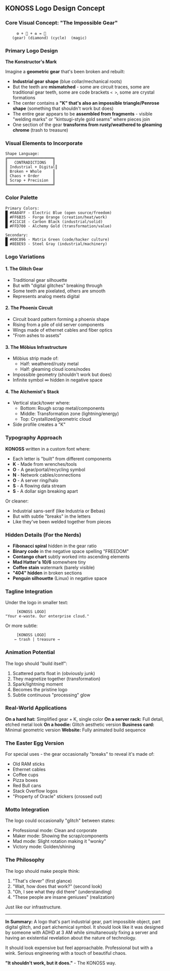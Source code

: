 ## KONOSS Logo Design Concept

### Core Visual Concept: **"The Impossible Gear"**

```
     ⚙️ + 💎 + ♻️ = 🔮
   (gear) (diamond) (cycle)  (magic)
```

### Primary Logo Design

**The Konstructor's Mark**

Imagine a **geometric gear** that's been broken and rebuilt:
- **Industrial gear shape** (blue collar/mechanical roots)
- But the teeth are **mismatched** - some are circuit traces, some are traditional gear teeth, some are code brackets `< >`, some are crystal formations
- The center contains a **"K" that's also an impossible triangle/Penrose shape** (something that shouldn't work but does)
- The entire gear appears to be **assembled from fragments** - visible "welding marks" or "kintsugi-style gold seams" where pieces join
- One section of the gear **transforms from rusty/weathered to gleaming chrome** (trash to treasure)

### Visual Elements to Incorporate

```
Shape Language:
╔════════════════════╗
║   CONTRADICTIONS   ║
║ Industrial + Digital║
║ Broken + Whole     ║
║ Chaos + Order      ║
║ Scrap + Precision  ║
╚════════════════════╝
```

### Color Palette

```
Primary Colors:
█ #0A84FF - Electric Blue (open source/freedom)
█ #FF6B35 - Forge Orange (creation/heat/work)
█ #1C1C1E - Carbon Black (industrial/solid)
█ #FFD700 - Alchemy Gold (transformation/value)

Secondary:
█ #00C896 - Matrix Green (code/hacker culture)
█ #8E8E93 - Steel Gray (industrial/machinery)
```

### Logo Variations

#### 1. **The Glitch Gear**
- Traditional gear silhouette
- But with "digital glitches" breaking through
- Some teeth are pixelated, others are smooth
- Represents analog meets digital

#### 2. **The Phoenix Circuit**
- Circuit board pattern forming a phoenix shape
- Rising from a pile of old server components
- Wings made of ethernet cables and fiber optics
- "From ashes to assets"

#### 3. **The Möbius Infrastructure**
- Möbius strip made of:
  - Half: weathered/rusty metal
  - Half: gleaming cloud icons/nodes
- Impossible geometry (shouldn't work but does)
- Infinite symbol ∞ hidden in negative space

#### 4. **The Alchemist's Stack**
- Vertical stack/tower where:
  - Bottom: Rough scrap metal/components
  - Middle: Transformation zone (lightning/energy)
  - Top: Crystallized/geometric cloud
- Side profile creates a "K"

### Typography Approach

**KONOSS** written in a custom font where:
- Each letter is "built" from different components
- **K** - Made from wrenches/tools
- **O** - A gear/portal/recycling symbol
- **N** - Network cables/connections
- **O** - A server ring/halo
- **S** - A flowing data stream
- **S** - A dollar sign breaking apart

Or cleaner:
- Industrial sans-serif (like Industria or Bebas)
- But with subtle "breaks" in the letters
- Like they've been welded together from pieces

### Hidden Details (For the Nerds)

- **Fibonacci spiral** hidden in the gear ratio
- **Binary code** in the negative space spelling "FREEDOM"
- **Contango chart** subtly worked into ascending elements
- **Mad Hatter's 10/6** somewhere tiny
- **Coffee stain** watermark (barely visible)
- **"404" hidden** in broken sections
- **Penguin silhouette** (Linux) in negative space

### Tagline Integration

Under the logo in smaller text:
```
     [KONOSS LOGO]
"Your e-waste. Our enterprise cloud."
```

Or more subtle:
```
     [KONOSS LOGO]
    ← trash | treasure →
```

### Animation Potential

The logo should "build itself":
1. Scattered parts float in (obviously junk)
2. They magnetize together (transformation)
3. Spark/lightning moment
4. Becomes the pristine logo
5. Subtle continuous "processing" glow

### Real-World Applications

**On a hard hat:** Simplified gear + K, single color
**On a server rack:** Full detail, etched metal look
**On a hoodie:** Glitch aesthetic version
**Business card:** Minimal geometric version
**Website:** Fully animated build sequence

### The Easter Egg Version

For special uses - the gear occasionally "breaks" to reveal it's made of:
- Old RAM sticks
- Ethernet cables
- Coffee cups
- Pizza boxes
- Red Bull cans
- Stack Overflow logos
- "Property of Oracle" stickers (crossed out)

### Motto Integration

The logo could occasionally "glitch" between states:
- Professional mode: Clean and corporate
- Maker mode: Showing the scrap/components
- Mad mode: Slight rotation making it "wonky"
- Victory mode: Golden/shining

### The Philosophy

The logo should make people think:
1. "That's clever" (first glance)
2. "Wait, how does that work?" (second look)
3. "Oh, I see what they did there" (understanding)
4. "These people are insane geniuses" (realization)

Just like our infrastructure.

---

**In Summary:** A logo that's part industrial gear, part impossible object, part digital glitch, and part alchemical symbol. It should look like it was designed by someone with ADHD at 3 AM while simultaneously fixing a server and having an existential revelation about the nature of technology.

It should look expensive but feel approachable. Professional but with a wink. Serious engineering with a touch of beautiful chaos.

**"It shouldn't work, but it does."** - The KONOSS way.
